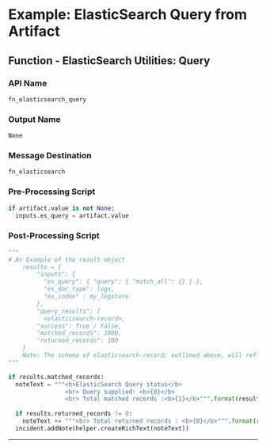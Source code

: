 <!--
    DO NOT MANUALLY EDIT THIS FILE
    THIS FILE IS AUTOMATICALLY GENERATED WITH resilient-sdk codegen
-->

# Example: ElasticSearch Query from Artifact

## Function - ElasticSearch Utilities: Query

### API Name
`fn_elasticsearch_query`

### Output Name
`None`

### Message Destination
`fn_elasticsearch`

### Pre-Processing Script
```python
if artifact.value is not None:
  inputs.es_query = artifact.value
```

### Post-Processing Script
```python
"""
# An Example of the result object 
    results = {
        "inputs": {
          "es_query": { "query": { "match_all": {} } },
          "es_doc_type": logs,
          "es_index" : my_logstore
        },
        "query_results": [
          <elasticsearch-record>,
        "success": True / False,
        "matched_records": 1000,
        "returned_records": 100
    }
    Note: The schema of elasticsearch-record; outlined above, will reflect the structure of your data in Elastic itself
"""

if results.matched_records:
  noteText = """<b>ElasticSearch Query status</b>
                <br> Query supplied: <b>{0}</b>
                <br> Total matched records :<b>{1}</b>""".format(results.inputs["es_query"], results.matched_records)
  
  if results.returned_records != 0:
    noteText += """<br> Total returned records : <b>{0}</b>""".format(results.returned_records)
  incident.addNote(helper.createRichText(noteText))
```

---

